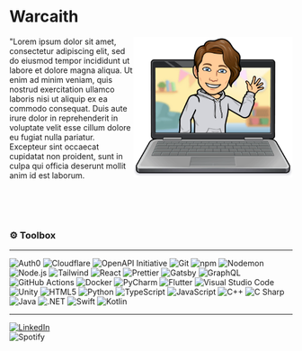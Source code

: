 <span>
    <h1>Warcaith</h1>
</span>

<img align="right" height=250 alt="Bitmoji" src="resources/bitmoji.png">

<p>
    "Lorem ipsum dolor sit amet, consectetur adipiscing elit, sed do eiusmod tempor incididunt ut labore et dolore magna aliqua. Ut enim ad minim veniam, quis nostrud exercitation ullamco laboris nisi ut aliquip ex ea commodo consequat. Duis aute irure dolor in reprehenderit in voluptate velit esse cillum dolore eu fugiat nulla pariatur. Excepteur sint occaecat cupidatat non proident, sunt in culpa qui officia deserunt mollit anim id est laborum.
</p>

<br><br><br>

<h3>⚙️ Toolbox</h3>

<hr>

<p>  
    <img alt="Auth0" src="https://img.shields.io/badge/-Auth0-EB5424?style=flat-square&logo=auth0&logoColor=white" />
    <img alt="Cloudflare" src="https://img.shields.io/badge/-Cloudflare-F38020?style=flat-square&logo=cloudflare&logoColor=white" />
    <img alt="OpenAPI Initiative" src="https://img.shields.io/badge/-OpenAPI_Initiative-6BA539?style=flat-square&logo=openapi-initiative&logoColor=white" />
    <img alt="Git" src="https://img.shields.io/badge/-Git-F05032?style=flat-square&logo=git&logoColor=white" />
    <img alt="npm" src="https://img.shields.io/badge/-npm-CB3837?style=flat-square&logo=npm&logoColor=white" />
    <img alt="Nodemon" src="https://img.shields.io/badge/-Nodemon-9BDC7D?style=flat-square&logo=nodemon&logoColor=black&" /> 
    <img alt="Node.js" src="https://img.shields.io/badge/-Node.js-339933?style=flat-square&logo=node.js&logoColor=white" />
    <img alt="Tailwind" src="https://img.shields.io/badge/-Tailwind-38B2AC?style=flat-square&logo=tailwind-css&logoColor=white" />
    <img alt="React" src="https://img.shields.io/badge/-React-45B8D8?style=flat-square&logo=react&logoColor=white" />
    <img alt="Prettier" src="https://img.shields.io/badge/-Prettier-F7B93E?style=flat-square&logo=prettier&logoColor=black" />
    <img alt="Gatsby" src="https://img.shields.io/badge/-Gatsby-663399?style=flat-square&logo=gatsby&logoColor=white" />
    <img alt="GraphQL" src="https://img.shields.io/badge/-GraphQL-E10098?style=flat-square&logo=graphql&logoColor=white" />
    <img alt="GitHub Actions" src="https://img.shields.io/badge/-Github_Actions-2088FF?style=flat-square&logo=github-actions&logoColor=white" />
    <img alt="Docker" src="https://img.shields.io/badge/-Docker-46A2F1?style=flat-square&logo=docker&logoColor=white" />
    <img alt="PyCharm" src="https://img.shields.io/badge/-PyCharm-000000?style=flat-square&logo=pycharm&logoColor=white" />
    <img alt="Flutter" src="https://img.shields.io/badge/-Flutter-02569B?style=flat-square&logo=flutter&logoColor=white" />
    <img alt="Visual Studio Code" src="https://img.shields.io/badge/-Visual_Studio_Code-007ACC?style=flat-square&logo=visual-studio-code&logoColor=white" />
    <img alt="Unity" src="https://img.shields.io/badge/-Unity-000000?style=flat-square&logo=unity&logoColor=white" />
    <img alt="HTML5" src="https://img.shields.io/badge/-HTML5-E34F26?style=flat-square&logo=html5&logoColor=white" />
    <img alt="Python" src="https://img.shields.io/badge/-Python-3776AB?style=flat-square&logo=python&logoColor=white" />
    <img alt="TypeScript" src="https://img.shields.io/badge/-TypeScript-007ACC?style=flat-square&logo=typescript&logoColor=white" />
    <img alt="JavaScript" src="https://img.shields.io/badge/-JavaScript-F7DF1E?style=flat-square&logo=javascript&logoColor=black" />
    <img alt="C++" src="https://img.shields.io/badge/-C++-00599C?style=flat-square&logo=c%2B%2B&logoColor=white" />
    <img alt="C Sharp" src="https://img.shields.io/badge/-C_Sharp-239120?style=flat-square&logo=c-sharp&logoColor=white" />    
    <img alt="Java" src="https://img.shields.io/badge/-Java-007396?style=flat-square&logo=java&logoColor=white" />
    <img alt=".NET" src="https://img.shields.io/badge/-.NET-512BD4?style=flat-square&logo=.net&logoColor=white" />
    <img alt="Swift" src="https://img.shields.io/badge/-Swift-FA7343?style=flat-square&logo=swift&logoColor=white" />
    <img alt="Kotlin" src="https://img.shields.io/badge/-Kotlin-0095D5?style=flat-square&logo=kotlin&logoColor=white" />
</p>

<hr>

<a href="https://www.linkedin.com/in/fredrik-karlsson-9b3aa8139/"><img alt="LinkedIn" src="https://img.shields.io/badge/LinkedIn-%230077B5.svg?&logo=linkedin&logoColor=white"></a>   
<img alt="Spotify" src="https://img.shields.io/badge/Listened%20to:-Whistle Stop%20by%20Roger Miller-191414?logo=spotify&labelColor=1DB954&logoColor=white">
